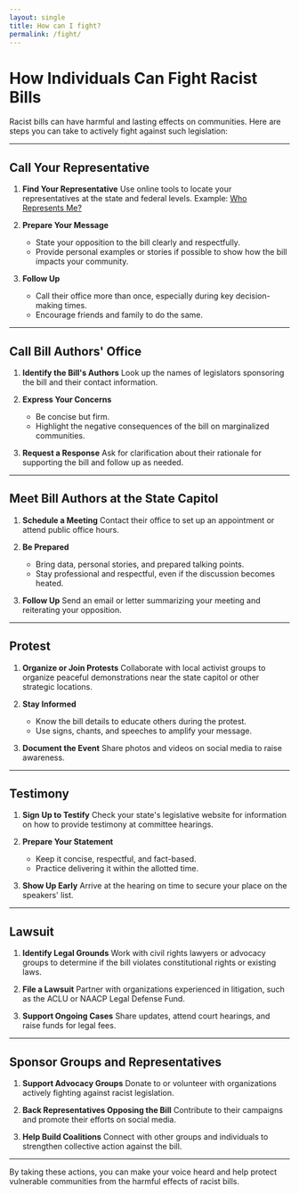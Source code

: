 ```yaml
---
layout: single
title: How can I fight?
permalink: /fight/
---
```


# How Individuals Can Fight Racist Bills

Racist bills can have harmful and lasting effects on communities. Here are steps you can take to actively fight against such legislation:

---


## Call Your Representative

1. **Find Your Representative**
   Use online tools to locate your representatives at the state and federal levels.
   Example: [Who Represents Me?](https://www.commoncause.org/find-your-representative)

2. **Prepare Your Message**
   - State your opposition to the bill clearly and respectfully.
   - Provide personal examples or stories if possible to show how the bill impacts your community.

3. **Follow Up**
   - Call their office more than once, especially during key decision-making times.
   - Encourage friends and family to do the same.

---

## Call Bill Authors' Office

1. **Identify the Bill's Authors**
   Look up the names of legislators sponsoring the bill and their contact information.

2. **Express Your Concerns**
   - Be concise but firm.
   - Highlight the negative consequences of the bill on marginalized communities.

3. **Request a Response**
   Ask for clarification about their rationale for supporting the bill and follow up as needed.

---

## Meet Bill Authors at the State Capitol

1. **Schedule a Meeting**
   Contact their office to set up an appointment or attend public office hours.

2. **Be Prepared**
   - Bring data, personal stories, and prepared talking points.
   - Stay professional and respectful, even if the discussion becomes heated.

3. **Follow Up**
   Send an email or letter summarizing your meeting and reiterating your opposition.

---

## Protest

1. **Organize or Join Protests**
   Collaborate with local activist groups to organize peaceful demonstrations near the state capitol or other strategic locations.

2. **Stay Informed**
   - Know the bill details to educate others during the protest.
   - Use signs, chants, and speeches to amplify your message.

3. **Document the Event**
   Share photos and videos on social media to raise awareness.

---

## Testimony

1. **Sign Up to Testify**
   Check your state's legislative website for information on how to provide testimony at committee hearings.

2. **Prepare Your Statement**
   - Keep it concise, respectful, and fact-based.
   - Practice delivering it within the allotted time.

3. **Show Up Early**
   Arrive at the hearing on time to secure your place on the speakers' list.

---

## Lawsuit

1. **Identify Legal Grounds**
   Work with civil rights lawyers or advocacy groups to determine if the bill violates constitutional rights or existing laws.

2. **File a Lawsuit**
   Partner with organizations experienced in litigation, such as the ACLU or NAACP Legal Defense Fund.

3. **Support Ongoing Cases**
   Share updates, attend court hearings, and raise funds for legal fees.

---

## Sponsor Groups and Representatives

1. **Support Advocacy Groups**
   Donate to or volunteer with organizations actively fighting against racist legislation.

2. **Back Representatives Opposing the Bill**
   Contribute to their campaigns and promote their efforts on social media.

3. **Help Build Coalitions**
   Connect with other groups and individuals to strengthen collective action against the bill.

---

By taking these actions, you can make your voice heard and help protect vulnerable communities from the harmful effects of racist bills.

